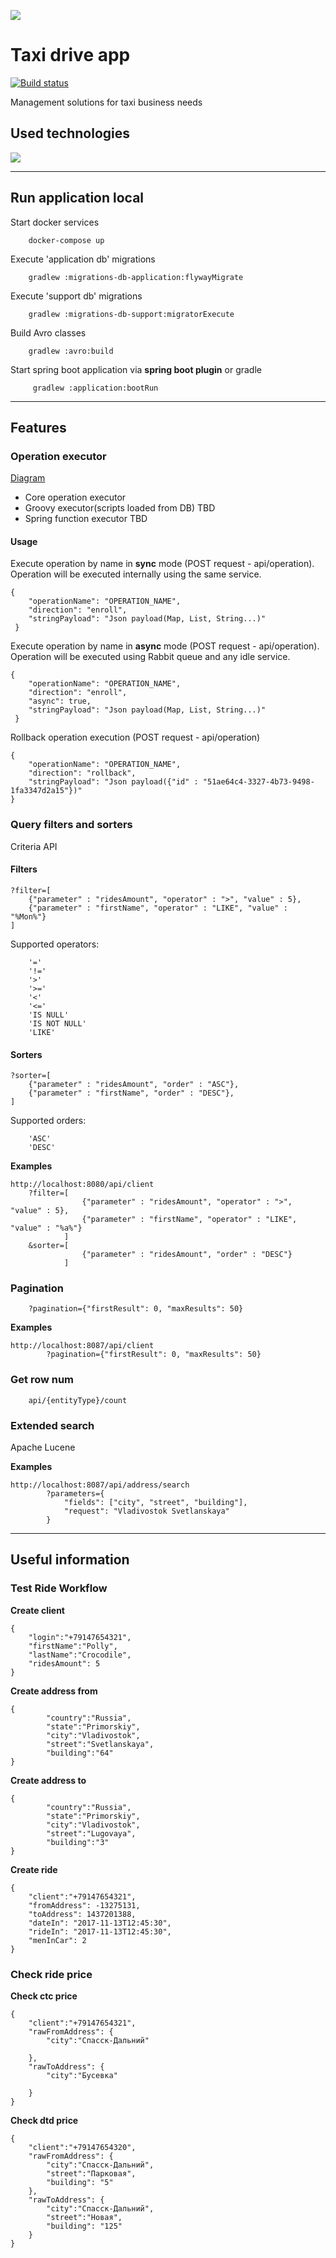 ![](https://raw.githubusercontent.com/hurryfox/docs/master/img/header.gif)

# Taxi drive app

[![Build status](https://travis-ci.org/hurryfox/taxi-drive-app.svg?branch=master)](https://travis-ci.org/hurryfox/taxi-drive-app)

Management solutions for taxi business needs  

## Used technologies
![](https://raw.githubusercontent.com/hurryfox/docs/master/img/tech.gif)

- - - -

## Run application local
Start docker services
```
    docker-compose up
```

Execute 'application db' migrations
```
    gradlew :migrations-db-application:flywayMigrate
```

Execute 'support db' migrations
```
    gradlew :migrations-db-support:migratorExecute
```

Build Avro classes
```
    gradlew :avro:build
```

Start spring boot application via **spring boot plugin** or gradle
```
     gradlew :application:bootRun
```

- - - -

## Features
### Operation executor 
[Diagram](https://raw.githubusercontent.com/hurryfox/docs/master/img/tech.gif)
- Core operation executor
- Groovy executor(scripts loaded from DB) TBD
- Spring function executor TBD
#### Usage 
Execute operation by name in **sync** mode (POST request - api/operation). Operation will be executed internally using the same service.
```
{
    "operationName": "OPERATION_NAME",
    "direction": "enroll",
    "stringPayload": "Json payload(Map, List, String...)"
 }
```
Execute operation by name in **async** mode (POST request - api/operation). Operation will be executed using Rabbit queue and any idle service.
```
{
    "operationName": "OPERATION_NAME",
    "direction": "enroll",    
    "async": true,
    "stringPayload": "Json payload(Map, List, String...)"
 }
```
Rollback operation execution (POST request - api/operation)
```
{
    "operationName": "OPERATION_NAME",
    "direction": "rollback",
    "stringPayload": "Json payload({"id" : "51ae64c4-3327-4b73-9498-1fa3347d2a15"})"
}
```

### Query filters and sorters
Criteria API
#### Filters
```
?filter=[
    {"parameter" : "ridesAmount", "operator" : ">", "value" : 5}, 
    {"parameter" : "firstName", "operator" : "LIKE", "value" : "%Mon%"}
]
```

Supported operators:
```
    '='          
    '!='         
    '>'          
    '>='         
    '<'          
    '<='         
    'IS NULL'    
    'IS NOT NULL'
    'LIKE'   
```    

#### Sorters
```
?sorter=[
    {"parameter" : "ridesAmount", "order" : "ASC"},
    {"parameter" : "firstName", "order" : "DESC"},
]
```

Supported orders:
```
    'ASC'
    'DESC'
```

**Examples**
```
http://localhost:8080/api/client
    ?filter=[
                {"parameter" : "ridesAmount", "operator" : ">", "value" : 5}, 
                {"parameter" : "firstName", "operator" : "LIKE", "value" : "%a%"}
            ]
    &sorter=[
                {"parameter" : "ridesAmount", "order" : "DESC"}
            ]
```

### Pagination
```
    ?pagination={"firstResult": 0, "maxResults": 50} 
```

**Examples**
```
http://localhost:8087/api/client
        ?pagination={"firstResult": 0, "maxResults": 50} 
```

### Get row num
```
    api/{entityType}/count
```

### Extended search
Apache Lucene
 
**Examples**
```
http://localhost:8087/api/address/search
        ?parameters={
            "fields": ["city", "street", "building"], 
            "request": "Vladivostok Svetlanskaya"
        }
```

- - - -

## Useful information 
### Test Ride Workflow
**Create client**
```
{
	"login":"+79147654321",
	"firstName":"Polly",
	"lastName":"Crocodile",
	"ridesAmount": 5
}
```

**Create address from**
```
{
		"country":"Russia",
		"state":"Primorskiy",
		"city":"Vladivostok",
		"street":"Svetlanskaya",
		"building":"64"
}
```

**Create address to**
```
{
		"country":"Russia",
		"state":"Primorskiy",
		"city":"Vladivostok",
		"street":"Lugovaya",
		"building":"3"
}
```

**Create ride**
```
{
	"client":"+79147654321",
	"fromAddress": -13275131,
	"toAddress": 1437201388,
	"dateIn": "2017-11-13T12:45:30",
	"rideIn": "2017-11-13T12:45:30",
	"menInCar": 2
}
```

### Check ride price
**Check ctc price**
```
{
	"client":"+79147654321",
	"rawFromAddress": {
		"city":"Спасск-Дальний"
		
	},
	"rawToAddress": {
		"city":"Бусевка"
		
	}
}
```

**Check dtd price**
```
{
	"client":"+79147654320",
	"rawFromAddress": {
		"city":"Спасск-Дальний",
		"street":"Парковая",
		"building": "5"
	},
	"rawToAddress": {
		"city":"Спасск-Дальний",
		"street":"Новая",
		"building": "125"
	}
}
```

